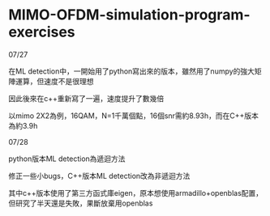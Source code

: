﻿# MIMO-OFDM-simulation-program-exercises

07/27

在ML detection中，一開始用了python寫出來的版本，雖然用了numpy的強大矩陣運算，但速度不是很理想

因此後來在c++重新寫了一遍，速度提升了數幾倍

以mimo 2X2為例，16QAM，N=1千萬個點，16個snr需約8.93h，而在C++版本為約3.9h


07/28

python版本ML detection為遞迴方法

修正一些小bugs，C++版本ML detection改為非遞迴方法

其中c++版本使用了第三方函式庫eigen，原本想使用armadillo+openblas配置，但研究了半天還是失敗，果斷放棄用openblas